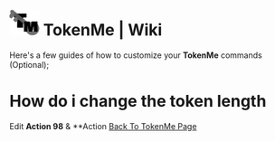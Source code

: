 # ![app icon](https://github.com/Gr3nDy/DBM-RawData/blob/master/Package/tokenme/Screenshot/icon.png) TokenMe | Wiki
Here's a few guides of how to customize your **TokenMe** commands (Optional);

# How do i change the token length
Edit **Action 98** & **Action 
[Back To TokenMe Page](https://github.com/Gr3nDy/DBM-RawData/edit/master/Package/tokenme/help.md)
